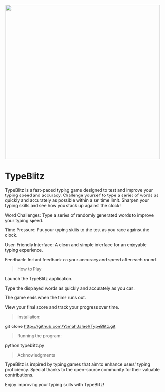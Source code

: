 <div align="center">
  <img src="https://media.giphy.com/media/kJV3yFjaVYtlP0CMOR/giphy.gif" width="500"/>
</div>

# TypeBlitz

TypeBlitz is a fast-paced typing game designed to test and improve your typing speed and accuracy. Challenge yourself to type a series of words as quickly and accurately as possible within a set time limit. Sharpen your typing skills and see how you stack up against the clock!

Word Challenges: Type a series of randomly generated words to improve your typing speed.

Time Pressure: Put your typing skills to the test as you race against the clock.

User-Friendly Interface: A clean and simple interface for an enjoyable typing experience.

Feedback: Instant feedback on your accuracy and speed after each round.

> How to Play

Launch the TypeBlitz application.

Type the displayed words as quickly and accurately as you can.

The game ends when the time runs out.

View your final score and track your progress over time.

> Installation:

git clone https://github.com/YamahJaleel/TypeBlitz.git

> Running the program: 

python typeblitz.py

> Acknowledgments

TypeBlitz is inspired by typing games that aim to enhance users' typing proficiency. Special thanks to the open-source community for their valuable contributions.

Enjoy improving your typing skills with TypeBlitz!
